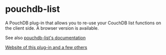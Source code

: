 pouchdb-list
============

A PouchDB plug-in that allows you to re-use your CouchDB list functions
on the client side. A browser version is available.

See also [pouchdb-list's documentation](http://pythonhosted.org/Python-PouchDB/js-plugins.html#pouchdb-list-plug-in)

[Website of this plug-in and a few others](http://python-pouchdb.marten-de-vries.nl/plugins.html)
